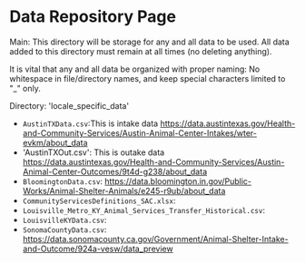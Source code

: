 # Data Repository Page
Main: This directory will be storage for any and all data to be used. All data added to this directory must remain at all times (no deleting anything).

It is vital that any and all data be organized with proper naming: No whitespace in file/directory names, and keep special characters limited to "_" only.

Directory: 'locale_specific_data'
- `AustinTXData.csv`:This is intake data https://data.austintexas.gov/Health-and-Community-Services/Austin-Animal-Center-Intakes/wter-evkm/about_data
- 'AustinTXOut.csv': This is outake data https://data.austintexas.gov/Health-and-Community-Services/Austin-Animal-Center-Outcomes/9t4d-g238/about_data
- `BloomingtonData.csv`: https://data.bloomington.in.gov/Public-Works/Animal-Shelter-Animals/e245-r9ub/about_data
- `CommunityServicesDefinitions_SAC.xlsx`: 
- `Louisville_Metro_KY_Animal_Services_Transfer_Historical.csv`: 
- `LouisvilleKYData.csv`: 
- `SonomaCountyData.csv`: https://data.sonomacounty.ca.gov/Government/Animal-Shelter-Intake-and-Outcome/924a-vesw/data_preview
